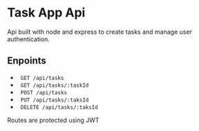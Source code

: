 # Task App Api

Api built with node and express to create tasks and manage user authentication.

## Enpoints
- ``` GET /api/tasks```
- ``` GET /api/tasks/:taskId```
- ``` POST /api/tasks```
- ``` PUT /api/tasks/:taksId```
- ``` DELETE /api/tasks/:taksId```

Routes are protected using JWT